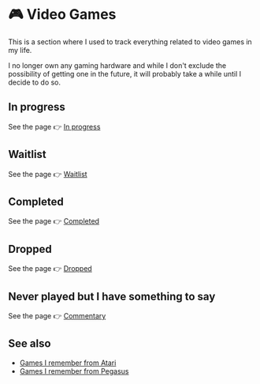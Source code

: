 # 🎮 Video Games

This is a section where I used to track everything related to video games in my life.

I no longer own any gaming hardware and while I don't exclude the possibility of getting one in the future, it will probably take a while until I decide to do so.

## In progress

See the page 👉 [In progress](./lists/in-progress.md)

## Waitlist

See the page 👉 [Waitlist](./lists/waitlist.md)

## Completed

See the page 👉 [Completed](./lists/completed.md)

## Dropped

See the page 👉 [Dropped](./lists/dropped.md)

## Never played but I have something to say

See the page 👉 [Commentary](./lists/commentary.md)

## See also

- [Games I remember from Atari](../computers/atari-65xe.md#games-i-remember-from-atari)
- [Games I remember from Pegasus](../video-game-consoles/pegasus-mt-777dx.md#games-i-remember-from-pegasus)
